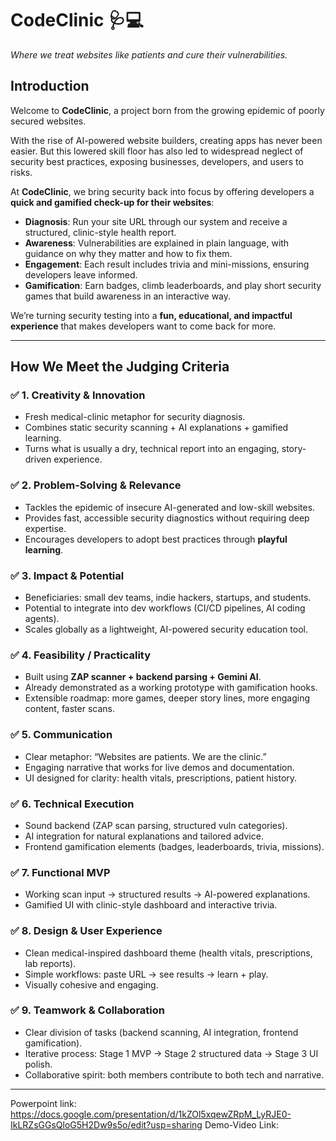 # **CodeClinic** 🩺💻

*Where we treat websites like patients and cure their vulnerabilities.*

## **Introduction**

Welcome to **CodeClinic**, a project born from the growing epidemic of poorly secured websites.

With the rise of AI-powered website builders, creating apps has never been easier. But this lowered skill floor has also led to widespread neglect of security best practices, exposing businesses, developers, and users to risks.

At **CodeClinic**, we bring security back into focus by offering developers a **quick and gamified check-up for their websites**:

* **Diagnosis**: Run your site URL through our system and receive a structured, clinic-style health report.
* **Awareness**: Vulnerabilities are explained in plain language, with guidance on why they matter and how to fix them.
* **Engagement**: Each result includes trivia and mini-missions, ensuring developers leave informed.
* **Gamification**: Earn badges, climb leaderboards, and play short security games that build awareness in an interactive way.

We’re turning security testing into a **fun, educational, and impactful experience** that makes developers want to come back for more.

---

## **How We Meet the Judging Criteria**

### ✅ **1. Creativity & Innovation**

* Fresh medical-clinic metaphor for security diagnosis.
* Combines static security scanning + AI explanations + gamified learning.
* Turns what is usually a dry, technical report into an engaging, story-driven experience.

### ✅ **2. Problem-Solving & Relevance**

* Tackles the epidemic of insecure AI-generated and low-skill websites.
* Provides fast, accessible security diagnostics without requiring deep expertise.
* Encourages developers to adopt best practices through **playful learning**.

### ✅ **3. Impact & Potential**

* Beneficiaries: small dev teams, indie hackers, startups, and students.
* Potential to integrate into dev workflows (CI/CD pipelines, AI coding agents).
* Scales globally as a lightweight, AI-powered security education tool.

### ✅ **4. Feasibility / Practicality**

* Built using **ZAP scanner + backend parsing + Gemini AI**.
* Already demonstrated as a working prototype with gamification hooks.
* Extensible roadmap: more games, deeper story lines, more engaging content, faster scans.

### ✅ **5. Communication**

* Clear metaphor: “Websites are patients. We are the clinic.”
* Engaging narrative that works for live demos and documentation.
* UI designed for clarity: health vitals, prescriptions, patient history.

### ✅ **6. Technical Execution**

* Sound backend (ZAP scan parsing, structured vuln categories).
* AI integration for natural explanations and tailored advice.
* Frontend gamification elements (badges, leaderboards, trivia, missions).

### ✅ **7. Functional MVP**

* Working scan input → structured results → AI-powered explanations.
* Gamified UI with clinic-style dashboard and interactive trivia.

### ✅ **8. Design & User Experience**

* Clean medical-inspired dashboard theme (health vitals, prescriptions, lab reports).
* Simple workflows: paste URL → see results → learn + play.
* Visually cohesive and engaging.

### ✅ **9. Teamwork & Collaboration**

* Clear division of tasks (backend scanning, AI integration, frontend gamification).
* Iterative process: Stage 1 MVP → Stage 2 structured data → Stage 3 UI polish.
* Collaborative spirit: both members contribute to both tech and narrative.


---
Powerpoint link: https://docs.google.com/presentation/d/1kZOl5xqewZRpM_LyRJE0-IkLRZsGGsQloG5H2Dw9s5o/edit?usp=sharing
Demo-Video Link: 
